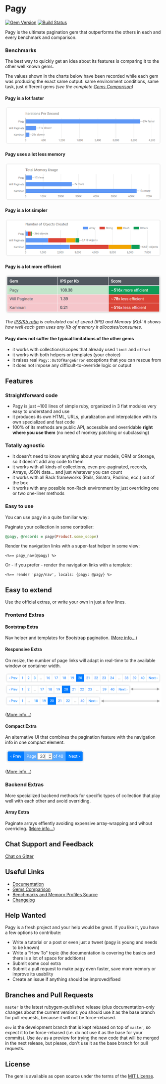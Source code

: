 # Pagy

[![Gem Version](https://badge.fury.io/rb/pagy.svg)](https://badge.fury.io/rb/pagy) [![Build Status](https://travis-ci.org/ddnexus/pagy.svg?branch=master)](https://travis-ci.org/ddnexus/pagy)

Pagy is the ultimate pagination gem that outperforms the others in each and every benchmark and comparison.

### Benchmarks

The best way to quickly get an idea about its features is comparing it to the other well known gems.

The values shown in the charts below have been recorded while each gem was producing the exact same output: same environment conditions, same task, just different gems _(see the complete [Gems Comparison](http://ddnexus.github.io/pagination-comparison/gems.html))_

#### Pagy is a lot faster

![IPS Chart](docs/assets/images/ips-chart.png)

#### Pagy uses a lot less memory

![Memory Chart](docs/assets/images/memory-chart.png)

#### Pagy is a lot simpler

![Objects Chart](docs/assets/images/objects-chart.png)

#### Pagy is a lot more efficient

![Efficiency Table](docs/assets/images/efficiency-table.png)

_The [IPS/Kb ratio](http://ddnexus.github.io/pagination-comparison/gems.html#efficiency-ratio) is calculated out of speed (IPS) and Memory (Kb): it shows how well each gem uses any Kb of memory it allocates/consumes._

#### Pagy does not suffer the typical limitations of the other gems

- it works with collections/scopes that already used `limit` and `offset`
- it works with both helpers or templates (your choice)
- it raises real `Pagy::OutOfRangeError` exceptions that you can rescue from
- it does not impose any difficult-to-override logic or output

## Features

### Straightforward code

- Pagy is just ~100 lines of simple ruby, organized in 3 flat modules very easy to understand and use
- it produces its own HTML, URLs, pluralization and interpolation with its own specialized and fast code
- 100% of its methods are public API, accessible and overridable **right where you use them** (no need of monkey patching or subclassing)

### Totally agnostic

- it doesn't need to know anything about your models, ORM or Storage, so it doesn't add any code to them
- it works with all kinds of collections, even pre-paginated, records, Arrays, JSON data... and just whatever you can count
- it works with all Rack frameworks (Rails, Sinatra, Padrino, ecc.) out of the box
- it works with any possible non-Rack environment by just overriding one or two one-liner methods

### Easy to use

You can use pagy in a quite familiar way:

Paginate your collection in some controller:

```ruby
@pagy, @records = pagy(Product.some_scope)
```

Render the navigation links with a super-fast helper in some view:

```erb
<%== pagy_nav(@pagy) %>
```

Or - if you prefer - render the navigation links with a template:

```erb
<%== render 'pagy/nav', locals: {pagy: @pagy} %>
```

## Easy to extend

Use the official extras, or write your own in just a few lines.

### Frontend Extras

#### Bootstrap Extra

Nav helper and templates for Bootstrap pagination. ([More info...](http://ddnexus.github.io/pagy/extras/bootstrap))

#### Responsive Extra

On resize, the number of page links will adapt in real-time to the available window or container width.

![pagy-responsive](docs/assets/images/pagy-responsive-w.png)

([More info...](http://ddnexus.github.io/pagy/extras/responsive))

#### Compact Extra

An alternative UI that combines the pagination feature with the navigation info in one compact element.

![pagy-compact](docs/assets/images/pagy-compact-w.png)

([More info...](http://ddnexus.github.io/pagy/extras/compact))

### Backend Extras

More specialized backend methods for specific types of collection that play well with each other and avoid overriding.

#### Array Extra

Paginate arrays effiently avoiding expensive array-wrapping and wihout overriding. ([More info...](http://ddnexus.github.io/pagy/extras/array))

## Chat Support and Feedback

[Chat on Gitter](https://gitter.im/ruby-pagy/Lobby?utm_source=badge&utm_medium=badge&utm_campaign=pr-badge&utm_content=badge)

## Useful Links

- [Documentation](https://ddnexus.github.io/pagy/index)
- [Gems Comparison](https://ddnexus.github.io/pagination-comparison/gems.html)
- [Benchmarks and Memory Profiles Source](http://github.com/ddnexus/pagination-comparison)
- [Changelog](https://github.com/ddnexus/pagy/blob/master/CHANGELOG.md)

## Help Wanted

Pagy is a fresh project and your help would be great. If you like it, you have a few options to contribute:

- Write a tutorial or a post or even just a tweet (pagy is young and needs to be known)
- Write a "How To" topic (the documentation is covering the basics and there is a lot of space for additions)
- Submit some cool extra
- Submit a pull request to make pagy even faster, save more memory or improve its usability
- Create an issue if anything should be improved/fixed

## Branches and Pull Requests

`master` is the latest rubygem-published release (plus documentation-only changes about the current version): you should use it as the base branch for pull requests, because it will not be force-rebased.

`dev` is the development branch that is kept rebased on top of `master`, so expect it to be force-rebased (i.e. do not use it as the base for your commits). Use `dev` as a preview for trying the new code that will be merged in the next release, but please, don't use it as the base branch for pull requests.

## License

The gem is available as open source under the terms of the [MIT License](https://opensource.org/licenses/MIT).
